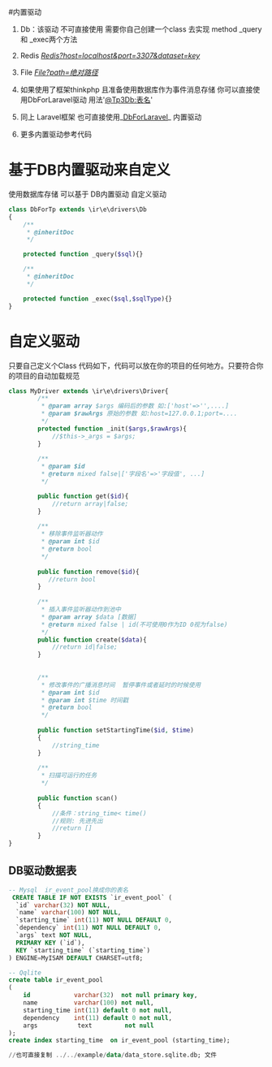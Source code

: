 #内置驱动
1. Db：该驱动 不可直接使用 需要你自己创建一个class 去实现 method _query 和 _exec两个方法

1. Redis _<u>Redis?host=localhost&port=3307&dataset=key</u>_

1. File _<u>File?path=绝对路径</u>_

1. 如果使用了框架thinkphp  且准备使用数据库作为事件消息存储 你可以直接使用DbForLaravel驱动 用法'<u>@Tp3Db:表名</u>'

1. 同上 Laravel框架 也可直接使用_<u>DbForLaravel</u>_ 内置驱动

1. 更多内置驱动参考代码
# 基于DB内置驱动来自定义
使用数据库存储 可以基于 DB内置驱动 自定义驱动
```php
class DbForTp extends \ir\e\drivers\Db
{
    /**
     * @inheritDoc
     */

    protected function _query($sql){}

    /**
     * @inheritDoc
     */

    protected function _exec($sql,$sqlType){}
}
```
# 自定义驱动
只要自己定义个Class 代码如下，代码可以放在你的项目的任何地方。只要符合你的项目的自动加载规范
```php
class MyDriver extends \ir\e\drivers\Driver{
        /**
         * @param array $args 编码后的参数 如:['host'=>'',....]
         * @param $rawArgs 原始的参数 如:host=127.0.0.1;port=....
         */
        protected function _init($args,$rawArgs){
            //$this->_args = $args;
        }
 
        /**
         * @param $id
         * @return mixed false|['字段名'=>'字段值', ...]
         */

        public function get($id){
            //return array|false; 
        }
    
        /**
         * 移除事件监听器动作
         * @param int $id
         * @return bool
         */
    
        public function remove($id){
           //return bool
        }
    
        /**
         * 插入事件监听器动作到池中
         * @param array $data [数据]
         * @return mixed false | id(不可使用0作为ID 0视为false)
         */
        public function create($data){
            //return id|false;
        }
   
    
        /**
         * 修改事件的广播消息时间  暂停事件或者延时的时候使用
         * @param int $id
         * @param int $time 时间戳
         * @return bool
         */
    
        public function setStartingTime($id, $time)
        {
            //string_time
        }
    
        /**
         * 扫描可运行的任务
         */
    
        public function scan()
        {
            //条件：string_time< time() 
            //规则: 先进先出
            //return []
        }
}
```

## DB驱动数据表
```sql
-- Mysql  ir_event_pool换成你的表名
 CREATE TABLE IF NOT EXISTS `ir_event_pool` (
  `id` varchar(32) NOT NULL,
  `name` varchar(100) NOT NULL,
  `starting_time` int(11) NOT NULL DEFAULT 0,
  `dependency` int(11) NOT NULL DEFAULT 0,
  `args` text NOT NULL,
  PRIMARY KEY (`id`),
  KEY `starting_time` (`starting_time`)
) ENGINE=MyISAM DEFAULT CHARSET=utf8;
```
```sql
-- Qqlite
create table ir_event_pool
(
    id            varchar(32)  not null primary key,
    name          varchar(100) not null,
    starting_time int(11) default 0 not null,
    dependency    int(11) default 0 not null,
    args           text         not null
);
create index starting_time  on ir_event_pool (starting_time);

//也可直接复制 ../../example/data/data_store.sqlite.db; 文件
```